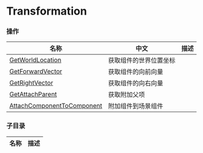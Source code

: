 # Transformation

### 操作  
| 名称 | 中文 | 描述 |
|--| -- |--|
| [GetWorldLocation](./get-world-location.md)  | 获取组件的世界位置坐标 |  |
| [GetForwardVector](./get-forward-vector.md)  | 获取组件的向前向量 |  |
| [GetRightVector](./get-right-vector.md)  | 获取组件的向右向量 |  |
| [GetAttachParent](./get-attach-parent.md) | 获取附加父项 | |
| [AttachComponentToComponent](./attach-component-to-component.md) | 附加组件到场景组件 | |

### 子目录
| 名称 | 描述 |
|--|--|